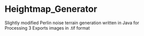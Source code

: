 # Heightmap_Generator
Slightly modified Perlin noise terrain generation written in Java for Processing 3
Exports images in .tif format
